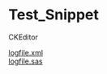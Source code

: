 # Test_Snippet
<html>
<head>
<meta charset="ISO-8859-1">
<title>Demo</title>
</head>
<body>

  CKEditor
  
  <a href="https://github.com/Kazi-Sahajit-Islam/Test_Snippet.github.io/edit/main/logfile_snippet.xml">logfile.xml</a> <br/>
  <a href="https://github.com/Kazi-Sahajit-Islam/Test_Snippet.github.io/edit/main/logfile_snippet.sas">logfile.sas</a> <br/>

</body>
</html>
